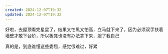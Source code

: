 ```yaml
---
created: 2024-12-07T19:32
updated: 2024-12-07T19:32
---
```

好啦，去屋顶看完星星了，结果又怕黑又怕高，立马就下来了，因为必须双手扶着墙壁才敢下台阶，所以板凳也没有办法拿下来，服了我自己



真的是，到底谁懂这些委屈，感觉很难过，好累

